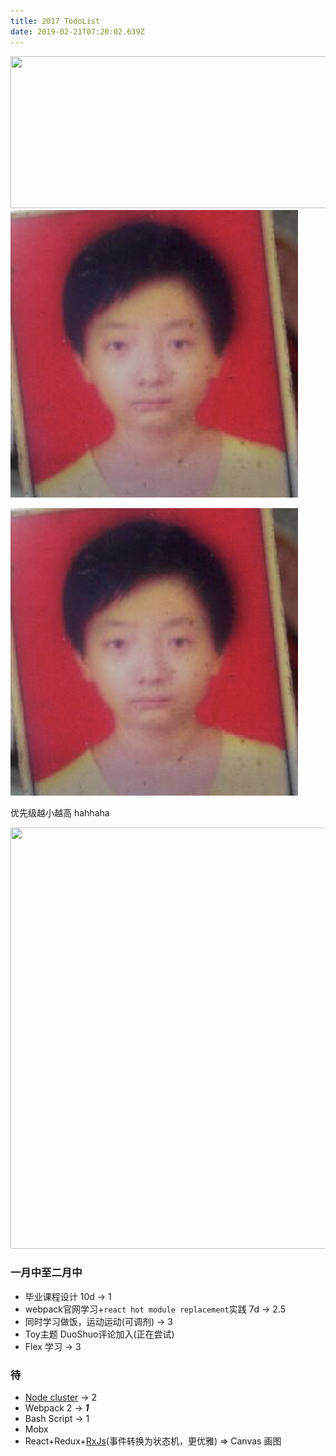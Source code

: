 ```yaml
---
title: 2017 TodoList
date: 2019-02-21T07:20:02.639Z
---
```

<img width="591" height="243" src="https://ws1.sinaimg.cn/large/eadabb0aly1fg4ore7uj7j20gf06rt95.jpg"/>

<img src="../../img.png" />

![myy](../../img.png)

优先级越小越高 hahhaha

<img src="https://ooo.0o0.ooo/2017/04/01/58df9961dd9b2.jpg" width="645" height="674"/>

### 一月中至二月中

* 毕业课程设计 10d -> 1
* webpack官网学习+`react hot module replacement`实践 7d -> 2.5
* 同时学习做饭，运动运动(可调剂) -> 3
* Toy主题 DuoShuo评论加入(正在尝试)
* Flex 学习 -> 3

### 待

* [Node cluster](https://segmentfault.com/a/1190000004621734)  -> 2
* Webpack 2  -> _**1**_
* Bash Script  -> 1
* Mobx
* React+Redux+[RxJs](https://fe.ele.me/let-us-learn-rxjs/)(事件转换为状态机，更优雅) => Canvas 画图
